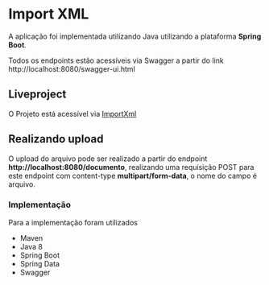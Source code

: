 # Import XML

A aplicação foi implementada utilizando Java utilizando a plataforma **Spring Boot**.

Todos os endpoints estão acessíveis via Swagger a partir do link http://localhost:8080/swagger-ui.html

## Liveproject
O Projeto está acessível via [ImportXml](https://my-importxml.herokuapp.com/swagger-ui.html)

## Realizando upload
O upload do arquivo pode ser realizado a partir do endpoint **http://localhost:8080/documento**, realizando uma requisição POST para este endpoint com content-type **multipart/form-data**, o nome do campo é arquivo.

### Implementação
Para a implementação foram utilizados

- Maven
- Java 8
- Spring Boot
- Spring Data
- Swagger
